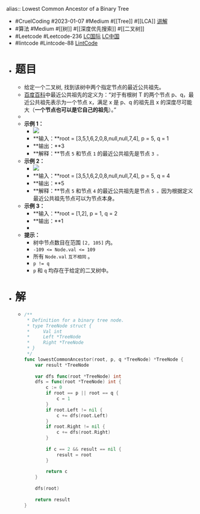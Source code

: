alias:: Lowest Common Ancestor of a Binary Tree
- #CruelCoding #2023-01-07 #Medium #[[Tree]] #[[LCA]] [讲解](https://youtu.be/aztbtN7JEg4)
- #算法 #Medium #[[树]] #[[深度优先搜索]] #[[二叉树]]
- #Leetcode #Leetcode-236 [LC国际](https://leetcode.com/problems/lowest-common-ancestor-of-a-binary-tree/) [LC中国](https://leetcode.cn/problems/lowest-common-ancestor-of-a-binary-tree/)
- #lintcode #Lintcode-88 [LintCode](https://www.lintcode.com/problem/88/)
- # 题目
	- 给定一个二叉树, 找到该树中两个指定节点的最近公共祖先。
	- [百度百科](https://baike.baidu.com/item/%E6%9C%80%E8%BF%91%E5%85%AC%E5%85%B1%E7%A5%96%E5%85%88/8918834?fr=aladdin)中最近公共祖先的定义为：“对于有根树 T 的两个节点 p、q，最近公共祖先表示为一个节点 x，满足 x 是 p、q 的祖先且 x 的深度尽可能大（**一个节点也可以是它自己的祖先**）。”
	-
	- **示例 1：**
		- ![](https://assets.leetcode.com/uploads/2018/12/14/binarytree.png)
		- **输入：**root = [3,5,1,6,2,0,8,null,null,7,4], p = 5, q = 1
		- **输出：**3
		- **解释：**节点 `5` 和节点 `1` 的最近公共祖先是节点 `3 。`
	- **示例 2：**
		- ![](https://assets.leetcode.com/uploads/2018/12/14/binarytree.png)
		- **输入：**root = [3,5,1,6,2,0,8,null,null,7,4], p = 5, q = 4
		- **输出：**5
		- **解释：**节点 `5` 和节点 `4` 的最近公共祖先是节点 `5 。`因为根据定义最近公共祖先节点可以为节点本身。
	- **示例 3：**
		- **输入：**root = [1,2], p = 1, q = 2
		- **输出：**1
		-
	- **提示：**
		- 树中节点数目在范围 `[2, 105]` 内。
		- `-109 <= Node.val <= 109`
		- 所有 `Node.val` `互不相同` 。
		- `p != q`
		- `p` 和 `q` 均存在于给定的二叉树中。
- # 解
	- ```go
	  /**
	   * Definition for a binary tree node.
	   * type TreeNode struct {
	   *     Val int
	   *     Left *TreeNode
	   *     Right *TreeNode
	   * }
	   */
	  func lowestCommonAncestor(root, p, q *TreeNode) *TreeNode {
	      var result *TreeNode
	      
	      var dfs func(root *TreeNode) int
	      dfs = func(root *TreeNode) int {
	          c := 0
	          if root == p || root == q {
	              c = 1
	          }
	          if root.Left != nil {
	              c += dfs(root.Left)
	          }
	          if root.Right != nil {
	              c += dfs(root.Right)
	          }
	          
	          if c == 2 && result == nil {
	              result = root
	          }
	          
	          return c
	      }
	      
	      dfs(root)
	      
	      return result
	  }
	  
	  ```